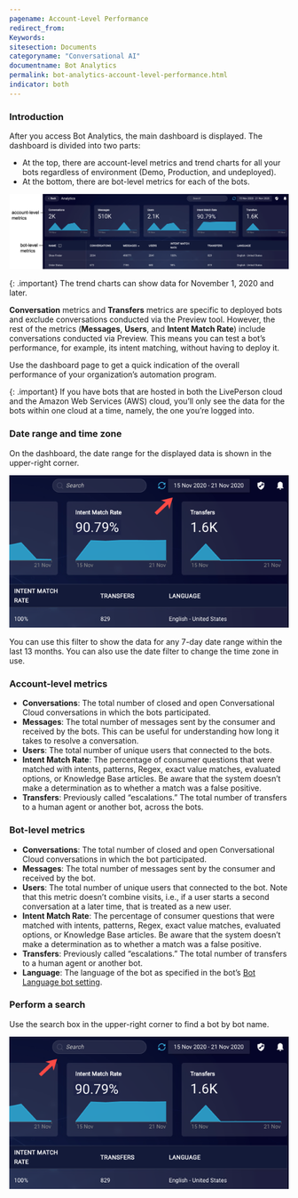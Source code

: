 ```yaml
---
pagename: Account-Level Performance
redirect_from:
Keywords:
sitesection: Documents
categoryname: "Conversational AI"
documentname: Bot Analytics
permalink: bot-analytics-account-level-performance.html
indicator: both
---
```


### Introduction
After you access Bot Analytics, the main dashboard is displayed. The dashboard is divided into two parts:

* At the top, there are account-level metrics and trend charts for all your bots regardless of environment (Demo, Production, and undeployed).
* At the bottom, there are bot-level metrics for each of the bots.

<img style="width:800px" src="img/ConvoBuilder/ba_dashboard.png">

{: .important}
The trend charts can show data for November 1, 2020 and later.

**Conversation** metrics and **Transfers** metrics are specific to deployed bots and exclude conversations conducted via the Preview tool. However, the rest of the metrics (**Messages**, **Users**, and **Intent Match Rate**) include conversations conducted via Preview. This means you can test a bot’s performance, for example, its intent matching, without having to deploy it.

Use the dashboard page to get a quick indication of the overall performance of your organization’s automation program.

{: .important}
If you have bots that are hosted in both the LivePerson cloud and the Amazon Web Services (AWS) cloud, you’ll only see the data for the bots within one cloud at a time, namely, the one you’re logged into.

### Date range and time zone

On the dashboard, the date range for the displayed data is shown in the upper-right corner.

<img style="width:600px" src="img/ConvoBuilder/ba_date_filter_main.png">

You can use this filter to show the data for any 7-day date range within the last 13 months. You can also use the date filter to change the time zone in use.

### Account-level metrics

* **Conversations**: The total number of closed and open Conversational Cloud conversations in which the bots participated.
* **Messages**: The total number of messages sent by the consumer and received by the bots. This can be useful for understanding how long it takes to resolve a conversation.
* **Users**: The total number of unique users that connected to the bots.
* **Intent Match Rate**: The percentage of consumer questions that were matched with intents, patterns, Regex, exact value matches, evaluated options, or Knowledge Base articles. Be aware that the system doesn’t make a determination as to whether a match was a false positive.
* **Transfers**: Previously called “escalations.” The total number of transfers to a human agent or another bot, across the bots.

### Bot-level metrics

* **Conversations**: The total number of closed and open Conversational Cloud conversations in which the bot participated.
* **Messages**: The total number of messages sent by the consumer and received by the bot.
* **Users**: The total number of unique users that connected to the bot. Note that this metric doesn’t combine visits, i.e., if a user starts a second conversation at a later time, that is treated as a new user.
* **Intent Match Rate**: The percentage of consumer questions that were matched with intents, patterns, Regex, exact value matches, evaluated options, or Knowledge Base articles. Be aware that the system doesn’t make a determination as to whether a match was a false positive.
* **Transfers**: Previously called “escalations.” The total number of transfers to a human agent or another bot.
* **Language**: The language of the bot as specified in the bot’s [Bot Language bot setting](conversation-builder-bots-bot-basics.html#configure-bot-settings).

### Perform a search
Use the search box in the upper-right corner to find a bot by bot name.

<img style="width:600px" src="img/ConvoBuilder/ba_search.png">